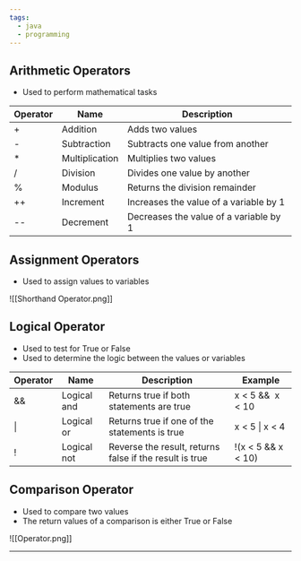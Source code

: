 ```yaml
---
tags:
  - java
  - programming
---
```

## Arithmetic Operators

- Used to perform mathematical tasks

| **Operator** | **Name**           | **Description**                            |
| -------- | -------------- | -------------------------------------- |
| +        | Addition       | Adds two values                        |
| -        | Subtraction    | Subtracts one value from another       |
| *        | Multiplication | Multiplies two values                  |
| /        | Division       | Divides one value by another           |
| %        | Modulus        | Returns the division remainder         |
| ++       | Increment      | Increases the value of a variable by 1 |
| --       | Decrement      | Decreases the value of a variable by 1 |

## Assignment Operators

- Used to assign values to variables

![[Shorthand Operator.png]]

## Logical Operator

- Used to test for True or False
- Used to determine the logic between the values or variables

| **Operator** | **Name**        | **Description**                                             | **Example**            |
| -------- | ----------- | ------------------------------------------------------- | ------------------ |
| &&       | Logical and | Returns true if both statements are true                | x < 5 &&  x < 10   |
| \|       | Logical or  | Returns true if one of the statements is true           | x < 5 \| x < 4     |
| !        | Logical not | Reverse the result, returns false if the result is true | !(x < 5 && x < 10) |

## Comparison Operator

- Used to compare two values
- The return values of a comparison is either True or False

![[Operator.png]]

---
